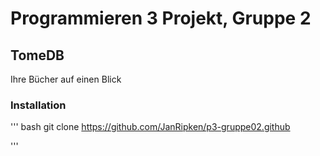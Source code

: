 # Programmieren 3 Projekt, Gruppe 2

## TomeDB
Ihre Bücher auf einen Blick

### Installation

''' bash
git clone https://github.com/JanRipken/p3-gruppe02.github


'''
